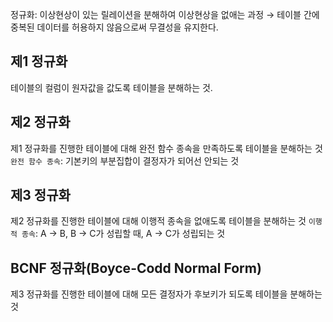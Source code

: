 정규화: 이상현상이 있는 릴레이션을 분해하여 이상현상을 없애는 과정
→ 테이블 간에 중복된 데이터를 허용하지 않음으로써 무결성을 유지한다.

## 제1 정규화
테이블의 컬럼이 원자값을 값도록 테이블을 분해하는 것.
## 제2 정규화
제1 정규화를 진행한 테이블에 대해 완전 함수 종속을 만족하도록 테이블을 분해하는 것
`완전 함수 종속`: 기본키의 부분집합이 결정자가 되어선 안되는 것

## 제3 정규화
제2 정규화를 진행한 테이블에 대해 이행적 종속을 없애도록 테이블을 분해하는 것
`이행적 종속`: A → B, B → C가 성립할 때, A → C가 성립되는 것

## BCNF 정규화(Boyce-Codd Normal Form)
제3 정규화를 진행한 테이블에 대해 모든 결정자가 후보키가 되도록 테이블을 분해하는 것
